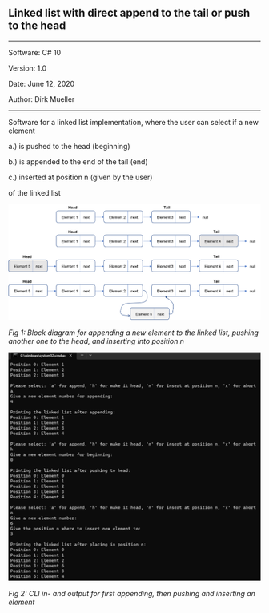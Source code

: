 ## Linked list with direct append to the tail or push to the head
**********************************************
Software:		C# 10

Version:    	1.0

Date: 			June 12, 2020

Author:			Dirk Mueller
**********************************************
Software for a linked list implementation, where the user can select if a new element

a.) is pushed to the head (beginning) 

b.) is appended to the end of the tail (end)  

c.) inserted at position n (given by the user)

of the linked list

![](https://github.com/DirkMueller8/linked_list/blob/master/HeadTailLinkedList.png)

*Fig 1: Block diagram for appending a new element to the linked list, pushing another one to the head, and inserting into position n*

![](https://github.com/DirkMueller8/linked_list/blob/master/CLILinkedList.png)

*Fig 2: CLI in- and output for first appending, then pushing and inserting an element*